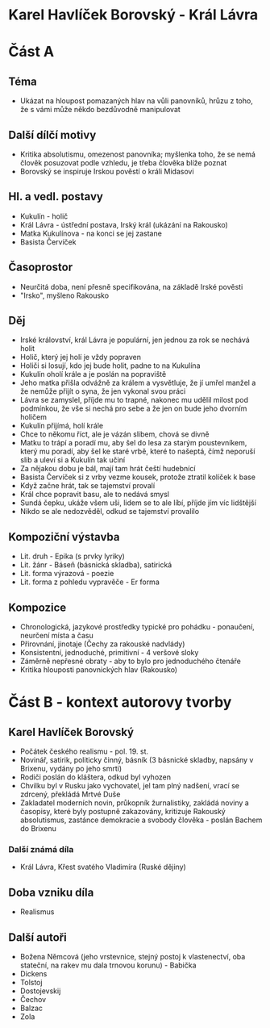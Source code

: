 # Karel Havlíček Borovský - Král Lávra
# Část A

## Téma
- Ukázat na hloupost pomazaných hlav na vůli panovníků, hrůzu z toho, že s vámi může někdo bezdůvodně manipulovat
## Další dílčí motivy
- Kritika absolutismu, omezenost panovníka; myšlenka toho, že se nemá člověk posuzovat podle vzhledu, je třeba člověka blíže poznat
- Borovský se inspiruje Irskou pověstí o králi Midasovi
## Hl. a vedl. postavy
- Kukulín - holič
- Král Lávra - ústřední postava, Irský král (ukázání na Rakousko)
- Matka Kukulínova - na konci se jej zastane
- Basista Červíček
## Časoprostor
- Neurčitá doba, není přesně specifikována, na základě Irské pověsti
- "Irsko", myšleno Rakousko
## Děj
- Irské království, král Lávra je populární, jen jednou za rok se nechává holit
- Holič, který jej holí je vždy popraven
- Holiči si losují, kdo jej bude holit, padne to na Kukulína
- Kukulín oholí krále a je poslán na popraviště
- Jeho matka přišla odvážně za králem a vysvětluje, že jí umřel manžel a že nemůže přijít o syna, že jen vykonal svou práci
- Lávra se zamyslel, příjde mu to trapné, nakonec mu udělil milost pod podmínkou, že vše si nechá pro sebe a že jen on bude jeho dvorním holičem
- Kukulín přijímá, holí krále
- Chce to někomu říct, ale je vázán slibem, chová se divně
- Matku to trápí a poradí mu, aby šel do lesa za starým poustevníkem, který mu poradí, aby šel ke staré vrbě, které to našeptá, čímž neporuší slib a uleví si a Kukulín tak učiní
- Za nějakou dobu je bál, mají tam hrát čeští hudebnící
- Basista Červíček si z vrby vezme kousek, protože ztratil kolíček k base
- Když začne hrát, tak se tajemství provalí
- Král chce popravit basu, ale to nedává smysl
- Sundá čepku, ukáže všem uši, lidem se to ale líbí, příjde jím víc lidštější
- Nikdo se ale nedozvěděl, odkud se tajemství provalilo
## Kompoziční výstavba
- Lit. druh - Epika (s prvky lyriky)
- Lit. žánr - Báseň (básnická skladba), satirická
- Lit. forma výrazová - poezie
- Lit. forma z pohledu vypravěče - Er forma
## Kompozice
- Chronologická, jazykové prostředky typické pro pohádku - ponaučení, neurčení místa a času
- Přirovnání, jinotaje (Čechy za rakouské nadvlády)
- Konsistentní, jednoduché, primitivní - 4 veršové sloky
- Záměrně nepřesné obraty - aby to bylo pro jednoduchého čtenáře
- Kritika hlouposti panovnických hlav (Rakousko)

# Část B - kontext autorovy tvorby
## Karel Havlíček Borovský
- Počátek českého realismu - pol. 19. st.
- Novinář, satirik, politicky činný, básník (3 básnické skladby, napsány v Brixenu, vydány po jeho smrti)
- Rodiči poslán do kláštera, odkud byl vyhozen
- Chvilku byl v Rusku jako vychovatel, jel tam plný nadšení, vrací se zdrcený, překládá Mrtvé Duše
- Zakladatel moderních novin, průkopník žurnalistiky, zakládá noviny a časopisy, které byly postupně zakazovány, kritizuje Rakouský absolutismus, zastánce demokracie a svobody člověka - poslán Bachem do Brixenu
### Další známá díla
- Král Lávra, Křest svatého Vladimíra (Ruské dějiny)
## Doba vzniku díla
- Realismus
## Další autoři
- Božena Němcová (jeho vrstevnice, stejný postoj k vlastenectví, oba stateční, na rakev mu dala trnovou korunu) - Babička
- Dickens
- Tolstoj
- Dostojevskij
- Čechov
- Balzac
- Zola